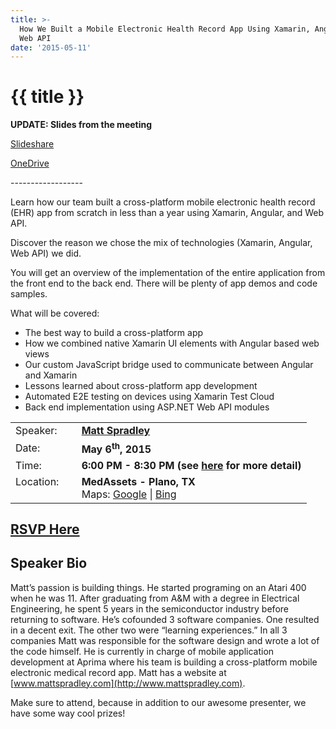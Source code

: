 ```yaml
---
title: >-
  How We Built a Mobile Electronic Health Record App Using Xamarin, Angular, and
  Web API
date: '2015-05-11'
---
```

# {{ title }}

**UPDATE: Slides from the meeting**

[Slideshare](http://www.slideshare.net/MattSpradley/how-we-built-a-mobile-electronic-health-record-app-using-xamarin-angular-and-web-api)

[OneDrive](http://1drv.ms/1QqNIKf)

\------------------

Learn how our team built a cross-platform mobile electronic health record (EHR) app from scratch in less than a year using Xamarin, Angular, and Web API.

Discover the reason we chose the mix of technologies (Xamarin, Angular, Web API) we did.

You will get an overview of the implementation of the entire application from the front end to the back end. There will be plenty of app demos and code samples.

What will be covered:

-   The best way to build a cross-platform app
-   How we combined native Xamarin UI elements with Angular based web views
-   Our custom JavaScript bridge used to communicate between Angular and Xamarin
-   Lessons learned about cross-platform app development
-   Automated E2E testing on devices using Xamarin Test Cloud
-   Back end implementation using ASP.NET Web API modules

<table><tbody><tr><td>Speaker:</td><td>&nbsp;</td><td><b><a title="Matt Spradley" target="_blank" href="http://mattspradley.com/">Matt Spradley</a></b></td></tr><tr><td>Date:</td><td>&nbsp;</td><td><b>May 6<sup>th</sup>, 2015</b></td></tr><tr><td valign="top">Time:</td><td>&nbsp;</td><td><b>6:00 PM - 8:30 PM (see <a title="Location" href="../../location/index.html">here</a> for more detail)</b></td></tr><tr><td valign="top">Location:</td><td>&nbsp;</td><td><b>MedAssets - Plano, TX</b><br>Maps: <a title="Google" target="_blank" href="https://goo.gl/maps/1OyNE">Google</a> | <a title="Bing" target="_blank" href="http://binged.it/1afBEJ9">Bing</a></td></tr></tbody></table>

## [RSVP Here](https://www.eventbrite.com/e/how-we-built-a-mobile-electronic-health-record-app-with-xamarin-tickets-16826316967)

## Speaker Bio

Matt’s passion is building things. He started programing on an Atari 400 when he was 11. After graduating from A&M with a degree in Electrical Engineering, he spent 5 years in the semiconductor industry before returning to software. He’s cofounded 3 software companies. One resulted in a decent exit. The other two were “learning experiences.” In all 3 companies Matt was responsible for the software design and wrote a lot of the code himself. He is currently in charge of mobile application development at Aprima where his team is building a cross-platform mobile electronic medical record app. Matt has a website at [www.mattspradley.com](http://www.mattspradley.com).

Make sure to attend, because in addition to our awesome presenter, we have some way cool prizes!
    
